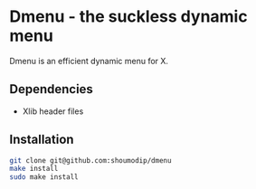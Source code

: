 # Dmenu - the suckless dynamic menu
Dmenu is an efficient dynamic menu for X.

## Dependencies
- Xlib header files

## Installation
```sh
git clone git@github.com:shoumodip/dmenu
make install
sudo make install
```
